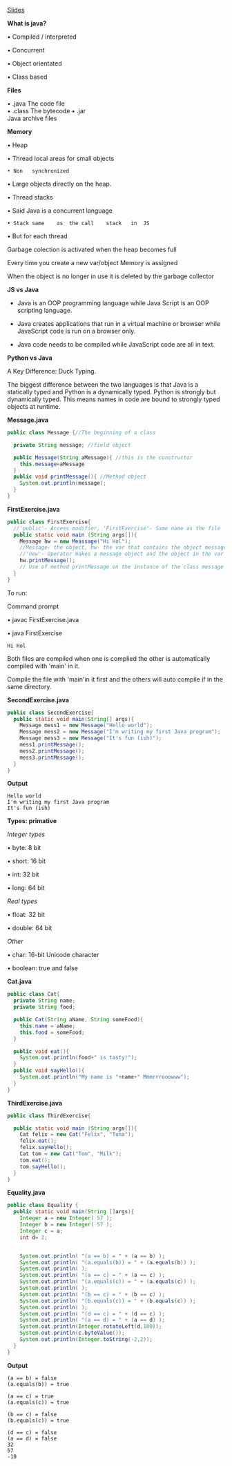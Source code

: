 
[Slides](https://learningcentral.cf.ac.uk/bbcswebdav/pid-4534176-dt-content-rid-9331524_2/courses/1718-CM6121/IntroJava%281%29.pdf)

**What is java?**


• Compiled	/	interpreted

• Concurrent

• Object	orientated	

• Class	based

**Files**

• .java
    The	code	file	
• .class
    The	bytecode
• .jar	
    Java	archive	files
    
**Memory**


• Heap

  • Thread	local	areas	for	small	objects
  
    • Non	synchronized
    
  • Large	objects	directly	on	the	heap.	
  
• Thread	stacks

  • Said	Java	is	a	concurrent	language
  
    • Stack	same	as	the	call	stack	in	JS
    
  • But	for	each	thread
  
Garbage colection is activated when the heap becomes full

Every time you create a new var/object Memory is assigned

When the object is no longer in use it is deleted by the garbage collector

**JS vs Java**

- Java is an OOP programming language while Java Script is an OOP scripting language.

- Java creates applications that run in a virtual machine or browser while JavaScript code is run on a browser only.

- Java code needs to be compiled while JavaScript code are all in text.

**Python vs Java**

A Key Difference: Duck Typing.

The biggest difference between the two languages is that Java is a statically typed and Python is a dynamically typed. Python is strongly but dynamically typed. This means names in code are bound to strongly typed objects at runtime.

**Message.java**
```java
public class Message {//The beginning of a class

  private String message; //field object

  public Message(String aMessage){ //this is the constructor
    this.message=aMessage
  }
  public void printMessage(){ //Method object
    System.out.println(message);
  }
}
```

**FirstExercise.java**
```java
public class FirstExercise{
  //'public'- Access modifier, 'FirstExercise'- Same name as the file
  public static void main (String args[]){
    Message hw = new Meassage("Hi Hol");
    //Message- the object, hw- the var that contains the object message
    //'new'- Operator makes a message object and the object in the var hw
    hw.printMessage();
    // Use of method printMessage on the instance of the class message
  }
}
```
To run:

Command prompt

• javac FirstExercise.java

• java	FirstExercise

```
Hi Hol
```

Both files are compiled when one is complied the other is automatically compiled with 'main' in it.

Compile the file with 'main'in it first and the others will auto compile if in the same directory.

**SecondExercise.java**
```java
public class SecondExercise{
  public static void main(String[] args){
    Message mess1 = new Message("Hello world");
    Message mess2 = new Message("I'm writing my first Java program");
    Message mess3 = new Message("It's fun (ish)");
    mess1.printMessage();
    mess2.printMessage();
    mess3.printMessage();
  }
}

```

**Output**
```
Hello world
I'm writing my first Java program
It's fun (ish)
```

**Types: primative**

*Integer	types*

• byte:	8	bit	

• short:	16	bit

• int:	32	bit

• long:	64	bit

*Real	types*

• float:	32	bit

• double:	64	bit

*Other*

• char:	16-bit	Unicode	character

• boolean:	true and false

**Cat.java**
```java
public class Cat{
  private String name;
  private String food;

  public Cat(String aName, String someFood){
    this.name = aName;
    this.food = someFood;
  }

  public void eat(){
    System.out.println(food+" is tasty!");
  }
  public void sayHello(){
    System.out.println("My name is "+name+" Mmmrrrooowww");
  }
}

```

**ThirdExercise.java**
```java
public class ThirdExercise{

  public static void main (String args[]){
    Cat felix = new Cat("Felix", "Tuna");
    felix.eat();
    felix.sayHello();
    Cat tom = new Cat("Tom", "Milk");
    tom.eat();
    tom.sayHello();
  }
}
```
**Equality.java**
```java
public class Equality {
  public static void main(String []args){
    Integer a = new Integer( 57 );
    Integer b = new Integer( 57 );
    Integer c = a;
    int d= 2;


    System.out.println( "(a == b) = " + (a == b) );
    System.out.println( "(a.equals(b)) = " + (a.equals(b)) );
    System.out.println( );
    System.out.println( "(a == c) = " + (a == c) );
    System.out.println( "(a.equals(c)) = " + (a.equals(c)) );
    System.out.println( );
    System.out.println( "(b == c) = " + (b == c) );
    System.out.println( "(b.equals(c)) = " + (b.equals(c)) );
    System.out.println( );
    System.out.println( "(d == c) = " + (d == c) );
    System.out.println( "(a == d) = " + (a == d) );
    System.out.println(Integer.rotateLeft(d,100));
    System.out.println(c.byteValue());
    System.out.println(Integer.toString(-2,2));
  }
}
```

**Output**
```
(a == b) = false
(a.equals(b)) = true

(a == c) = true
(a.equals(c)) = true

(b == c) = false
(b.equals(c)) = true

(d == c) = false
(a == d) = false
32
57
-10
```
